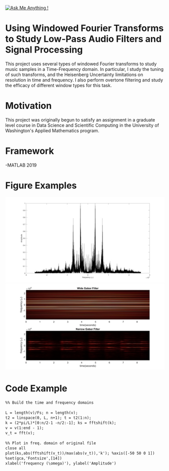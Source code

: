 [![Ask Me Anything !](https://img.shields.io/badge/Ask%20me-anything-1abc9c.svg)](https://GitHub.com/Naereen/ama)


# Using Windowed Fourier Transforms to Study Low-Pass Audio Filters and Signal Processing

This project uses several types of windowed Fourier transforms to study music samples in a Time-Frequency domain. In particular, I study the tuning of such transforms, and the Heisenberg Uncertainty limitations on resolution in time and frequency. I also perform overtone filtering and study the efficacy of different window types for this task.
# Motivation

This project was originally begun to satisfy an assignment in a graduate level course in Data Science and Scientific Computing in the University of Washington's Applied Mathematics program.


# Framework

-MATLAB 2019

# Figure Examples

![The frequency domain of Handel's 'Messiah'](readme1.jpg)<br/>
![Comparing the resolution of narrow and wide Gabor filters](readme2.jpg)

# Code Example
```
%% Build the time and frequency domains

L = length(v)/Fs; n = length(v);
t2 = linspace(0, L, n+1); t = t2(1:n);
k = (2*pi/L)*[0:n/2-1 -n/2:-1]; ks = fftshift(k);
v = v(1:end - 1);
v_t = fft(v);

%% Plot in freq. domain of original file
close all
plot(ks,abs(fftshift(v_t))/max(abs(v_t)),'k'); %axis([-50 50 0 1])
%set(gca,'Fontsize',[14])
xlabel('frequency (\omega)'), ylabel('Amplitude')
```
